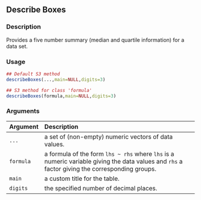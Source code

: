 ## Describe Boxes

### Description

Provides a five number summary (median and quartile information) for a data set.

### Usage

```r
## Default S3 method
describeBoxes(...,main=NULL,digits=3)

## S3 method for class 'formula'
describeBoxes(formula,main=NULL,digits=3)
```

### Arguments

Argument | Description
:-- | :--
```...``` | a set of (non-empty) numeric vectors of data values.
```formula``` | a formula of the form `lhs ~ rhs` where `lhs` is a numeric variable giving the data values and `rhs` a factor giving the corresponding groups.
```main``` | a custom title for the table.
```digits``` | the specified number of decimal places.
